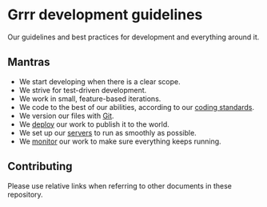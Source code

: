 # Grrr development guidelines
Our guidelines and best practices for development and everything around it.


## Mantras
- We start developing when there is a clear scope.
- We strive for test-driven development.
- We work in small, feature-based iterations.
- We code to the best of our abilities, according to our [coding standards](coding-standards/README.md).
- We version our files with [Git](git/README.md).
- We [deploy](deployment/README.md) our work to publish it to the world.
- We set up our [servers](servers/README.md) to run as smoothly as possible.
- We [monitor](monitoring/README.md) our work to make sure everything keeps running.


## Contributing
Please use relative links when referring to other documents in these repository.

